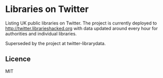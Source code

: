 # Libraries on Twitter

Listing UK public libraries on Twitter.  The project is currently deployed to http://twitter.librarieshacked.org with data updated around every hour for authorities and individual libraries.

Superseded by the project at twitter-librarydata.

## Licence

MIT